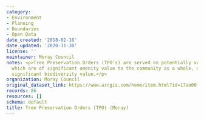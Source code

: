 ```yaml
---
category:
- Environment
- Planning
- Boundaries
- Open Data
date_created: '2018-02-16'
date_updated: '2020-11-30'
license: ''
maintainer: Moray Council
notes: <p>Tree Preservation Orders (TPO's) are served on potentially vulnerable trees
  which are of significant amenity value to the community as a whole, or trees of
  significant biodiversity value.</p>
organization: Moray Council
original_dataset_link: https://www.arcgis.com/home/item.html?id=17aa00fec3f248aa8c92bd3c12355996
records: 86
resources: []
schema: default
title: Tree Preservation Orders (TPO) (Moray)
---
```

